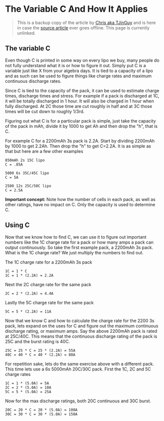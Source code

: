 # The Variable C And How It Applies

> This is a backup copy of the article by [Chris aka TJinGuy](https://sites.google.com/site/tjinguytech/home) and is here in case the [source article](https://sites.google.com/site/tjinguytech/charging-how-tos/the-variable-c) ever goes offline. This page is currently unlinked.

## The variable C

Even though C is printed in some way on every lipo we buy, many people do not fully understand what it is or how to figure it out. Simply put C is a variable just like X from your algebra days. It is tied to a capacity of a lipo and as such can be used to figure things like charge rates and maximum continuous discharge rates. 

Since C is tied to the capacity of the pack, it can be used to estimate charge times, discharge times and stress. For example if a pack is discharged at 1C, it will be totally discharged in 1 hour. It will also be charged in 1 hour when fully discharged. At 2C those time are cut roughly in half and at 3C those times will be cut down to roughly 1/3rd.

Figuring out what C is for a particular pack is simple, just take the capacity of the pack in mAh, divide it by 1000 to get Ah and then drop the "h", that is C. 

For example C for a 2200mAh 3s pack is 2.2A. Start by dividing 2200mAh by 1000 to get 2.2Ah. Then drop the "h" to get C=2.2A. It is as simple as that but here are a few other examples

```
850mAh 2s 15C lipo
C = .85A

5000 6s 35C/45C lipo
C = 5A

2500 12s 25C/50C lipo
C = 2.5A
```

**Important concept:** Note how the number of cells in each pack, as well as other ratings, have no impact on C. Only the capacity is used to determine C.

## Using C

Now that we know how to find C, we can use it to figure out important numbers like the 1C charge rate for a pack or how many amps a pack can output continuously. So take the first example pack, a 2200mAh 3s pack. What is the 1C charge rate? We just multiply the numbers to find out.

The 1C charge rate for a 2200mAh 3s pack

```
1C = 1 * C 
1C = 1 * (2.2A) = 2.2A
```

Next the 2C charge rate for the same pack

```
2C = 2 * (2.2A) = 4.4A
```

Lastly the 5C charge rate for the same pack

```
5C = 5 * (2.2A) = 11A
```

Now that we know C and how to calculate the charge rate for the 2200 3s pack, lets expand on the uses for C and figure out the maximum continuous discharge rating, or maximum amps. Say the above 2200mAh pack is rated at 25C/40C. This means that the continuous discharge rating of the pack is 25C and the burst rating is 40C.

```
25C = 25 * C = 25 * (2.2A) = 55A
40C = 40 * C = 40 * (2.2A) = 88A
```

For repetition sake, lets do the same exercise above with a different pack. This time lets use a 6s 5000mAh 20C/30C pack. First the 1C, 2C and 5C charge rates

```
1C = 1 * (5.0A) = 5A
2C = 2 * (5.0A) = 10A
5C = 5 * (5.0A) = 25A
```

Now for the max discharge ratings, both 20C continuous and 30C burst.

```
20C = 20 * C = 20 * (5.0A) = 100A
30C = 30 * C = 30 * (5.0A) = 150A
```